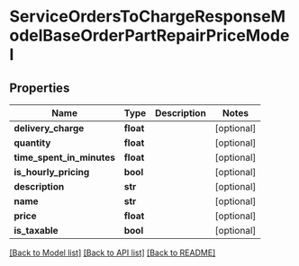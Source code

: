 # ServiceOrdersToChargeResponseModelBaseOrderPartRepairPriceModel

## Properties
Name | Type | Description | Notes
------------ | ------------- | ------------- | -------------
**delivery_charge** | **float** |  | [optional] 
**quantity** | **float** |  | [optional] 
**time_spent_in_minutes** | **float** |  | [optional] 
**is_hourly_pricing** | **bool** |  | [optional] 
**description** | **str** |  | [optional] 
**name** | **str** |  | [optional] 
**price** | **float** |  | [optional] 
**is_taxable** | **bool** |  | [optional] 

[[Back to Model list]](../README.md#documentation-for-models) [[Back to API list]](../README.md#documentation-for-api-endpoints) [[Back to README]](../README.md)


